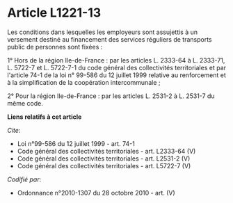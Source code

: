 # Article L1221-13

Les conditions dans lesquelles les employeurs sont assujettis à un versement destiné au financement des services réguliers de
transports public de personnes sont fixées : 

1° Hors de la région Ile-de-France : par les articles L. 2333-64 à L. 2333-71, L. 5722-7 et L. 5722-7-1 du code général des
collectivités territoriales et par l'article 74-1 de la loi n° 99-586 du 12 juillet 1999 relative au renforcement et à la
simplification de la coopération intercommunale ; 

2° Pour la région Ile-de-France : par les articles L. 2531-2 à L. 2531-7 du même code.

**Liens relatifs à cet article**

_Cite_:

  - Loi n°99-586 du 12 juillet 1999 - art. 74-1
  - Code général des collectivités territoriales - art. L2333-64 (V)
  - Code général des collectivités territoriales - art. L2531-2 (V)
  - Code général des collectivités territoriales - art. L5722-7 (V)

_Codifié par_:

  - Ordonnance n°2010-1307 du 28 octobre 2010 - art. (V)
